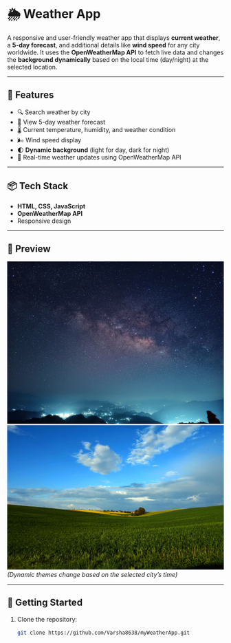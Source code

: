 # 🌦️ Weather App

A responsive and user-friendly weather app that displays **current weather**, a **5-day forecast**, and additional details like **wind speed** for any city worldwide. It uses the **OpenWeatherMap API** to fetch live data and changes the **background dynamically** based on the local time (day/night) at the selected location.

---

## 🔧 Features

- 🔍 Search weather by city
- 📆 View 5-day weather forecast
- 🌡️ Current temperature, humidity, and weather condition
- 🌬️ Wind speed display
- 🌓 **Dynamic background** (light for day, dark for night)
- 🔄 Real-time weather updates using OpenWeatherMap API

---

## 📦 Tech Stack

- **HTML, CSS, JavaScript**
- **OpenWeatherMap API**
- Responsive design

---

## 📸 Preview

![Day Background](assets/bg2.webp)  
![Night Background](assets/bg.jpeg)  
*(Dynamic themes change based on the selected city’s time)*

---

## 🚀 Getting Started

1. Clone the repository:
   ```bash
   git clone https://github.com/Varsha8638/myWeatherApp.git
